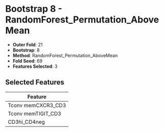 # Bootstrap 8 - RandomForest_Permutation_AboveMean

- **Outer Fold**: 21
- **Bootstrap**: 8
- **Method**: RandomForest_Permutation_AboveMean
- **Fold Seed**: 69
- **Features Selected**: 3

## Selected Features

| Feature |
|---------|
| Tconv memCXCR3_CD3 |
| Tconv memTIGIT_CD3 |
| CD3hi_CD4neg |
